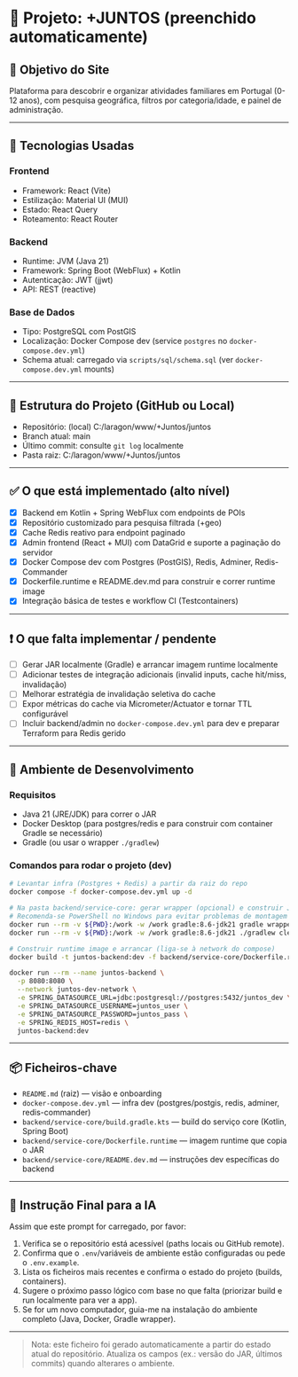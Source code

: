 # 📁 Projeto: +JUNTOS (preenchido automaticamente)

## 🎯 Objetivo do Site
Plataforma para descobrir e organizar atividades familiares em Portugal (0-12 anos), com pesquisa geográfica, filtros por categoria/idade, e painel de administração.

---

## 🧱 Tecnologias Usadas
### Frontend
- Framework: React (Vite)
- Estilização: Material UI (MUI)
- Estado: React Query
- Roteamento: React Router

### Backend
- Runtime: JVM (Java 21)
- Framework: Spring Boot (WebFlux) + Kotlin
- Autenticação: JWT (jjwt)
- API: REST (reactive)

### Base de Dados
- Tipo: PostgreSQL com PostGIS
- Localização: Docker Compose dev (service `postgres` no `docker-compose.dev.yml`)
- Schema atual: carregado via `scripts/sql/schema.sql` (ver `docker-compose.dev.yml` mounts)

---

## 📂 Estrutura do Projeto (GitHub ou Local)
- Repositório: (local) C:/laragon/www/+Juntos/juntos
- Branch atual: main
- Último commit: consulte `git log` localmente
- Pasta raiz: C:/laragon/www/+Juntos/juntos

---

## ✅ O que está implementado (alto nível)
- [x] Backend em Kotlin + Spring WebFlux com endpoints de POIs
- [x] Repositório customizado para pesquisa filtrada (+geo)
- [x] Cache Redis reativo para endpoint paginado
- [x] Admin frontend (React + MUI) com DataGrid e suporte a paginação do servidor
- [x] Docker Compose dev com Postgres (PostGIS), Redis, Adminer, Redis-Commander
- [x] Dockerfile.runtime e README.dev.md para construir e correr runtime image
- [x] Integração básica de testes e workflow CI (Testcontainers)

---

## ❗ O que falta implementar / pendente
- [ ] Gerar JAR localmente (Gradle) e arrancar imagem runtime localmente
- [ ] Adicionar testes de integração adicionais (invalid inputs, cache hit/miss, invalidação)
- [ ] Melhorar estratégia de invalidação seletiva do cache
- [ ] Expor métricas do cache via Micrometer/Actuator e tornar TTL configurável
- [ ] Incluir backend/admin no `docker-compose.dev.yml` para dev e preparar Terraform para Redis gerido

---

## 🧪 Ambiente de Desenvolvimento
### Requisitos
- Java 21 (JRE/JDK) para correr o JAR
- Docker Desktop (para postgres/redis e para construir com container Gradle se necessário)
- Gradle (ou usar o wrapper `./gradlew`)

### Comandos para rodar o projeto (dev)
```bash
# Levantar infra (Postgres + Redis) a partir da raiz do repo
docker compose -f docker-compose.dev.yml up -d

# Na pasta backend/service-core: gerar wrapper (opcional) e construir JAR
# Recomenda-se PowerShell no Windows para evitar problemas de montagem
docker run --rm -v ${PWD}:/work -w /work gradle:8.6-jdk21 gradle wrapper
docker run --rm -v ${PWD}:/work -w /work gradle:8.6-jdk21 ./gradlew clean build -x test

# Construir runtime image e arrancar (liga-se à network do compose)
docker build -t juntos-backend:dev -f backend/service-core/Dockerfile.runtime backend/service-core

docker run --rm --name juntos-backend \
  -p 8080:8080 \
  --network juntos-dev-network \
  -e SPRING_DATASOURCE_URL=jdbc:postgresql://postgres:5432/juntos_dev \
  -e SPRING_DATASOURCE_USERNAME=juntos_user \
  -e SPRING_DATASOURCE_PASSWORD=juntos_pass \
  -e SPRING_REDIS_HOST=redis \
  juntos-backend:dev
```

---

## 📦 Ficheiros-chave
- `README.md` (raiz) — visão e onboarding
- `docker-compose.dev.yml` — infra dev (postgres/postgis, redis, adminer, redis-commander)
- `backend/service-core/build.gradle.kts` — build do serviço core (Kotlin, Spring Boot)
- `backend/service-core/Dockerfile.runtime` — imagem runtime que copia o JAR
- `backend/service-core/README.dev.md` — instruções dev específicas do backend

---

## 🧠 Instrução Final para a IA
Assim que este prompt for carregado, por favor:
1. Verifica se o repositório está acessível (paths locais ou GitHub remote).
2. Confirma que o `.env`/variáveis de ambiente estão configuradas ou pede o `.env.example`.
3. Lista os ficheiros mais recentes e confirma o estado do projeto (builds, containers).
4. Sugere o próximo passo lógico com base no que falta (priorizar build e run localmente para ver a app).
5. Se for um novo computador, guia-me na instalação do ambiente completo (Java, Docker, Gradle wrapper).

---

> Nota: este ficheiro foi gerado automaticamente a partir do estado atual do repositório. Atualiza os campos (ex.: versão do JAR, últimos commits) quando alterares o ambiente.
